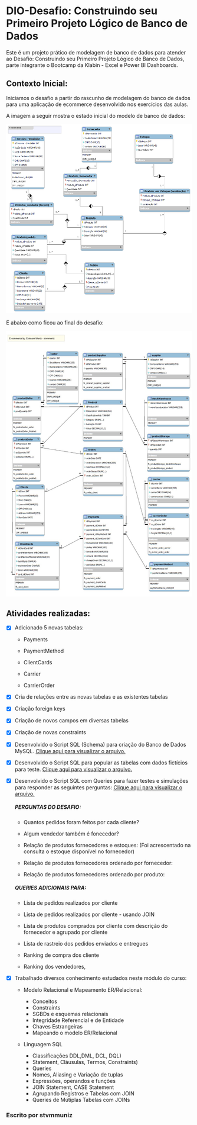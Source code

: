 # DIO-Desafio: Construindo seu Primeiro Projeto Lógico de Banco de Dados
Este é um projeto prático de modelagem de banco de dados para atender ao Desafio: Construindo seu Primeiro Projeto Lógico de Banco de Dados, parte integrante o Bootcamp da Klabin - Excel e Power BI Dashboards.

## Contexto Inicial:

Iniciamos o desafio a partir do rascunho de modelagem do banco de dados para uma aplicação de ecommerce desenvolvido nos exercícios das aulas.

A imagem a seguir mostra o estado inicial do modelo de banco de dados:

![Minha imagem](inicial_schema.png)

E abaixo como ficou ao final do desafio:

![Minha imagem](new_schema_stvmmuniz_ecommerce.jpg)

## Atividades realizadas:
- [X] Adicionado 5 novas tabelas:
    
    * Payments

    * PaymentMethod

    * ClientCards

    * Carrier

    * CarrierOrder

- [X] Cria de relações entre as novas tabelas e as existentes tabelas

- [X] Criação foreign keys

- [X] Criação de novos campos em diversas tabelas

- [X] Criação de novas constraints

- [X] Desenvolvido o Script SQL (Schema) para criação do Banco de Dados MySQL. [Clique aqui para visualizar o arquivo.](schema_sql_stvmmuniz_ecommerce_ver00.sql)

- [X] Desenvolvido o Script SQL para popular as tabelas com dados fictícios para teste. [Clique aqui para visualizar o arquivo.](data_insertion_stvmmuniz_ecommerce_ver00.sql)

- [X] Desenvolvido o Script SQL com Queries para fazer testes e simulações para responder as seguintes perguntas: [Clique aqui para visualizar o arquivo.](queries_sql_stvmmuniz_ecommerce_ver00.sql)

    ##### PERGUNTAS DO DESAFIO:

    *  Quantos pedidos foram feitos por cada cliente?

    *  Algum vendedor também é fonecedor?

    *  Relação de produtos fornecedores e estoques: (Foi acrescentado na consulta o estoque disponível no fornecedor)

    *  Relação de produtos fornecedores ordenado por fornecedor: 

    *  Relação de produtos fornecedores ordenado por produto:

     ##### QUERIES ADICIONAIS PARA:

    *  Lista de pedidos realizados por cliente

    *  Lista de pedidos realizados por cliente - usando JOIN

    *  Lista de produtos comprados por cliente com descrição do fornecedor e agrupado por cliente 

    *  Lista de rastreio dos pedidos enviados e entregues

    *  Ranking de compra dos cliente

    *  Ranking dos vendedores,

- [X] Trabalhado diversos conhecimento estudados neste módulo do curso:

    * Modelo Relacional e Mapeamento ER/Relacional:
        - Conceitos
        - Constraints
        - SGBDs e esquemas relacionais
        - Integridade Referencial e de Entidade
        - Chaves Estrangeiras
        - Mapeando o modelo ER/Relacional
    
    * Linguagem SQL
        - Classificações DDL,DML, DCL, DQL)
        - Statement, Cláusulas, Termos, Constraints)
        - Queries
        - Nomes, Aliasing e Variação de tuplas
        - Expressões, operandos e funções
        - JOIN Statement, CASE Statement
        - Agrupando Registros e Tabelas com JOIN
        - Queries de Mútiplas Tabelas com JOINs
     


### Escrito por stvmmuniz










